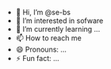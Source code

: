 - 👋 Hi, I’m @se-bs
- 👀 I’m interested in sofware
- 🌱 I’m currently learning ...
- 📫 How to reach me 
- 😄 Pronouns: ...
- ⚡ Fun fact: ...

<!---
se-bs/se-bs is a ✨ special ✨ repository because its `README.md` (this file) appears on your GitHub profile.
You can click the Preview link to take a look at your changes.
--->
